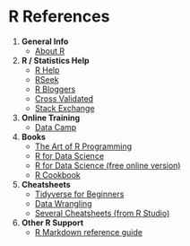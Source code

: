 # R References

1. **General Info**
    * [About R](https://www.r-project.org/about.html)
2. **R / Statistics Help**
    * [R Help](https://www.r-project.org/help.html)
    * [RSeek](https://rseek.org/)
    * [R Bloggers](https://www.r-bloggers.com/)
    * [Cross Validated](https://stats.stackexchange.com/)
    * [Stack Exchange](https://stackexchange.com)
3. **Online Training**
    * [Data Camp](https://www.datacamp.com/courses/tech:r)
4. **Books**
    * [The Art of R Programming](https://www.amazon.com/Art-Programming-Statistical-Software-Design/dp/1593273843)
    * [R for Data Science](https://www.amazon.com/Data-Science-Transform-Visualize-Model/dp/1491910399)
    * [R for Data Science (free online version)](http://r4ds.had.co.nz/)
    * [R Cookbook](https://www.amazon.com/Cookbook-Analysis-Statistics-Graphics-Cookbooks/dp/0596809158)
5. **Cheatsheets**
    * [Tidyverse for Beginners](https://s3.amazonaws.com/assets.datacamp.com/blog_assets/Tidyverse+Cheat+Sheet.pdf)
    * [Data Wrangling](https://www.rstudio.com/wp-content/uploads/2015/02/data-wrangling-cheatsheet.pdf)
    * [Several Cheatsheets (from R Studio)](https://www.rstudio.com/resources/cheatsheets/)
6. **Other R Support**
    * [R Markdown reference guide](https://www.rstudio.com/wp-content/uploads/2015/03/rmarkdown-reference.pdf)
